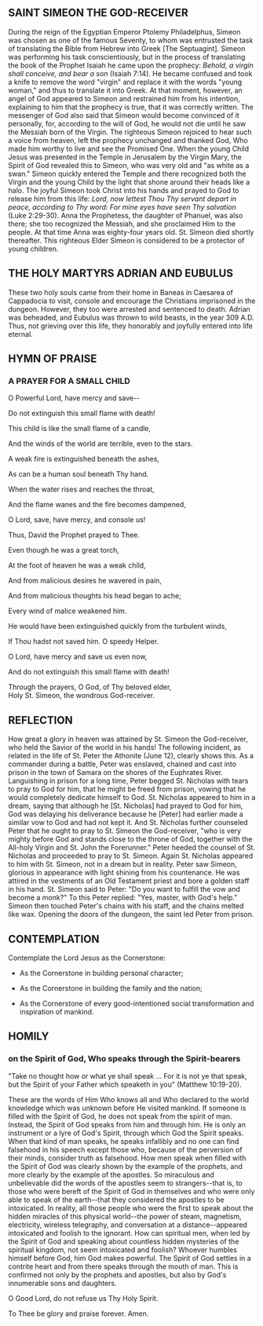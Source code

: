 ## SAINT SIMEON THE GOD-RECEIVER

During the reign of the Egyptian Emperor Ptolemy Philadelphus, Simeon was chosen as one of the famous Seventy, to whom was entrusted the task of translating the Bible from Hebrew into Greek [The Septuagint]. Simeon was performing his task conscientiously, but in the process of translating the book of the Prophet Isaiah he came upon the prophecy: *Behold, a virgin shall conceive, and bear a son* (Isaiah 7:14). He became confused and took a knife to remove the word "virgin" and replace it with the words "young woman," and thus to translate it into Greek. At that moment, however, an angel of God appeared to Simeon and restrained him from his intention, explaining to him that the prophecy is true, that it was correctly written. The messenger of God also said that Simeon would become convinced of it personally, for, according to the will of God, he would not die until he saw the Messiah born of the Virgin. The righteous Simeon rejoiced to hear such a voice from heaven, left the prophecy unchanged and thanked God, Who made him worthy to live and see the Promised One. When the young Child Jesus was presented in the Temple in Jerusalem by the Virgin Mary, the Spirit of God revealed this to Simeon, who was very old and "as white as a swan." Simeon quickly entered the Temple and there recognized both the Virgin and the young Child by the light that shone around their heads like a halo. The joyful Simeon took Christ into his hands and prayed to God to release him from this life: *Lord, now lettest Thou Thy servant depart in peace, according to Thy word: For mine eyes have seen Thy salvation* (Luke 2:29-30). Anna the Prophetess, the daughter of Phanuel, was also there; she too recognized the Messiah, and she proclaimed Him to the people. At that time Anna was eighty-four years old. St. Simeon died shortly thereafter. This righteous Elder Simeon is considered to be a protector of young children.


## THE HOLY MARTYRS ADRIAN AND EUBULUS

These two holy souls came from their home in Baneas in Caesarea of Cappadocia to visit, console and encourage the Christians imprisoned in the dungeon. However, they too were arrested and sentenced to death. Adrian was beheaded, and Eubulus was thrown to wild beasts, in the year 309 A.D. Thus, not grieving over this life, they honorably and joyfully entered into life eternal.


## HYMN OF PRAISE


### A PRAYER FOR A SMALL CHILD

O Powerful Lord, have mercy and save--  

Do not extinguish this small flame with death!  

This child is like the small flame of a candle,  

And the winds of the world are terrible, even to the stars.  

A weak fire is extinguished beneath the ashes,  

As can be a human soul beneath Thy hand.  

When the water rises and reaches the throat,  

And the flame wanes and the fire becomes dampened,  

O Lord, save, have mercy, and console us!  

Thus, David the Prophet prayed to Thee.  

Even though he was a great torch,  

At the foot of heaven he was a weak child,  

And from malicious desires he wavered in pain,  

And from malicious thoughts his head began to ache;  

Every wind of malice weakened him.  

He would have been extinguished quickly from the turbulent winds,  

If Thou hadst not saved him. O speedy Helper.  

O Lord, have mercy and save us even now,  

And do not extinguish this small flame with death!  

Through the prayers, O God, of Thy beloved elder,  
Holy St. Simeon, the wondrous God-receiver.


## REFLECTION

How great a glory in heaven was attained by St. Simeon the God-receiver, who held the Savior of the world in his hands! The following incident, as related in the life of St. Peter the Athonite (June 12), clearly shows this. As a commander during a battle, Peter was enslaved, chained and cast into prison in the town of Samara on the shores of the Euphrates River. Languishing in prison for a long time, Peter begged St. Nicholas with tears to pray to God for him, that he might be freed from prison, vowing that he would completely dedicate himself to God. St. Nicholas appeared to him in a dream, saying that although he [St. Nicholas] had prayed to God for him, God was delaying his deliverance because he [Peter] had earlier made a similar vow to God and had not kept it. And St. Nicholas further counseled Peter that he ought to pray to St. Simeon the God-receiver, "who is very mighty before God and stands close to the throne of God, together with the All-holy Virgin and St. John the Forerunner." Peter heeded the counsel of St. Nicholas and proceeded to pray to St. Simeon. Again St. Nicholas appeared to him with St. Simeon, not in a dream but in reality. Peter saw Simeon, glorious in appearance with light shining from his countenance. He was attired in the vestments of an Old Testament priest and bore a golden staff in his hand. St. Simeon said to Peter: "Do you want to fulfill the vow and become a monk?" To this Peter replied: "Yes, master, with God's help." Simeon then touched Peter's chains with his staff, and the chains melted like wax. Opening the doors of the dungeon, the saint led Peter from prison.


## CONTEMPLATION

Contemplate the Lord Jesus as the Cornerstone:

- As the Cornerstone in building personal character;

- As the Cornerstone in building the family and the nation;

- As the Cornerstone of every good-intentioned social transformation and inspiration of mankind.


## HOMILY


### on the Spirit of God, Who speaks through the Spirit-bearers

"Take no thought how or what ye shall speak ... For it is not ye that speak, but the Spirit of your Father which speaketh in you" (Matthew 10:19-20).  

These are the words of Him Who knows all and Who declared to the world knowledge which was unknown before He visited mankind. If someone is filled with the Spirit of God, he does not speak from the spirit of man. Instead, the Spirit of God speaks from him and through him. He is only an instrument or a lyre of God's Spirit, through which God the Spirit speaks. When that kind of man speaks, he speaks infallibly and no one can find falsehood in his speech except those who, because of the perversion of their minds, consider truth as falsehood. How men speak when filled with the Spirit of God was clearly shown by the example of the prophets, and more clearly by the example of the apostles. So miraculous and unbelievable did the words of the apostles seem to strangers--that is, to those who were bereft of the Spirit of God in themselves and who were only able to speak of the earth--that they considered the apostles to be intoxicated. In reality, all those people who were the first to speak about the hidden miracles of this physical world--the power of steam, magnetism, electricity, wireless telegraphy, and conversation at a distance--appeared intoxicated and foolish to the ignorant. How can spiritual men, when led by the Spirit of God and speaking about countless hidden mysteries of the spiritual kingdom, not seem intoxicated and foolish? Whoever humbles himself before God, him God makes powerful. The Spirit of God settles in a contrite heart and from there speaks through the mouth of man. This is confirmed not only by the prophets and apostles, but also by God's innumerable sons and daughters.  

O Good Lord, do not refuse us Thy Holy Spirit.  

To Thee be glory and praise forever. Amen.  
